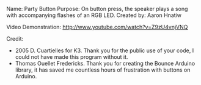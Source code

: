 Name: Party Button
Purpose: On button press, the speaker plays a song with accompanying flashes of
an RGB LED.
Created by: Aaron Hnatiw

Video Demonstration: http://www.youtube.com/watch?v=Z9zU4vnjVNQ

Credit: 
- 2005 D. Cuartielles for K3. Thank you for the public use of your code,
I could not have made this program without it.
- Thomas Ouellet Fredericks. Thank you for creating the Bounce Arduino library,
it has saved me countless hours of frustration with buttons on Arduino.